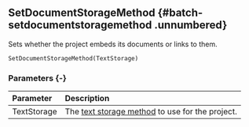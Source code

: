 ## SetDocumentStorageMethod {#batch-setdocumentstoragemethod .unnumbered}

Sets whether the project embeds its documents or links to them.

```{sql}
SetDocumentStorageMethod(TextStorage)
```

### Parameters {-}

Parameter | Description
| :-- | :-- |
TextStorage | The [text storage method](#textstorage) to use for the project.
